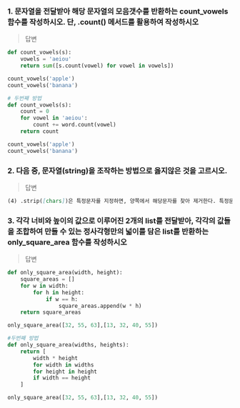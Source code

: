 ### 1. 문자열을 전달받아 해당 문자열의 모음갯수를 반환하는 count_vowels 함수를 작성하시오. 단, .count() 메서드를 활용하여 작성하시오

> 답변

```py
def count_vowels(s):
    vowels = 'aeiou'
    return sum([s.count(vowel) for vowel in vowels])

count_vowels('apple')
count_vowels('banana')

# 두번째 방법
def count_vowels(s):
    count = 0
    for vowel in 'aeiou':
        count += word.count(vowel)
    return count

count_vowels('apple')
count_vowels('banana')
```

### 2. 다음 중, 문자열(string)을 조작하는 방법으로 옳지않은 것을 고르시오.

> 답변

```md
(4) .strip([chars])은 특정문자를 지정하면, 양쪽에서 해당문자를 찾아 제거한다. 특정문자를 지정하지 않으면 오류가 발생한다. -> 오류발생이 아니라 공백 return
```

### 3. 각각 너비와 높이의 값으로 이루어진 2개의 list를 전달받아, 각각의 값들을 조합하여 만들 수 있는 정사각형만의 넓이를 담은 list를 반환하는 only_square_area 함수를 작성하시오

> 답변

```py
def only_square_area(width, height):
    square_areas = []
    for w in width:
        for h in height:
            if w == h:
                square_areas.append(w * h)
    return square_areas

only_square_area([32, 55, 63],[13, 32, 40, 55])

#두번째 방법
def only_square_area(widths, heights):
    return [
        width * height
        for width in widths
        for height in height
        if width == height
    ]

only_square_area([32, 55, 63],[13, 32, 40, 55])
```
